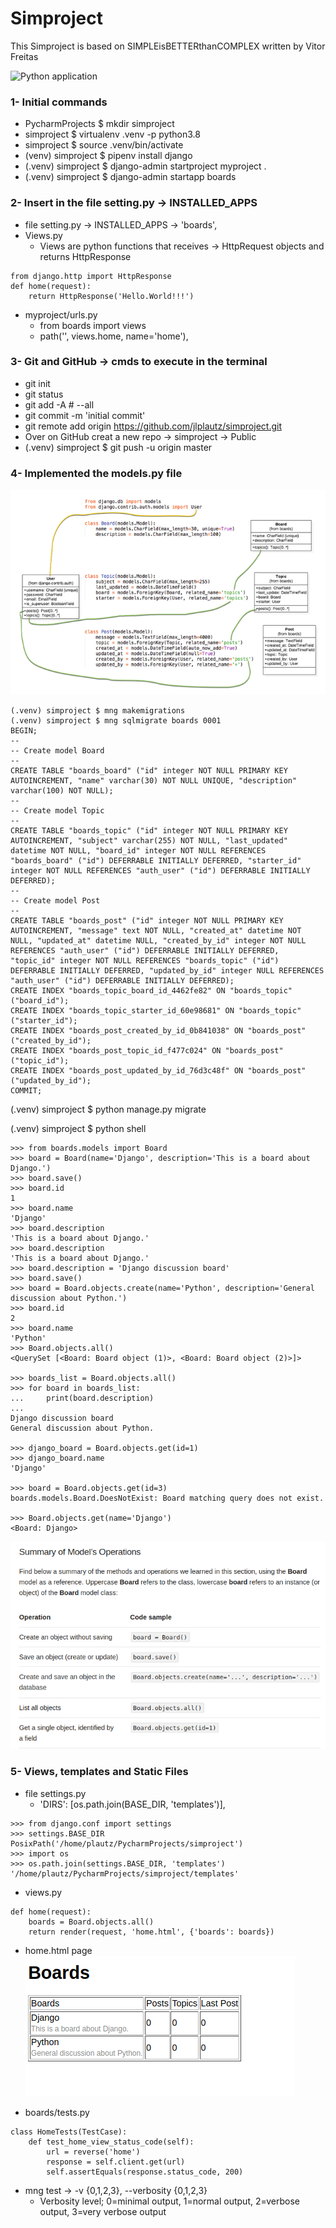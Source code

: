 # Simproject

This Simproject is based on SIMPLEisBETTERthanCOMPLEX
written by Vitor Freitas

![Python application](https://github.com/jlplautz/simproject/workflows/Python%20application/badge.svg)


### 1- Initial commands
- PycharmProjects $ mkdir simproject
- simproject $ virtualenv .venv -p python3.8
- simproject $ source .venv/bin/activate
- (venv) simproject $ pipenv install django
- (.venv) simproject $ django-admin startproject myproject .
- (.venv) simproject $ django-admin startapp boards
    
### 2- Insert in the file setting.py -> INSTALLED_APPS
- file setting.py -> INSTALLED_APPS -> 'boards',
- Views.py 
  - Views are python functions that receives -> HttpRequest objects and returns HttpResponse
```
from django.http import HttpResponse
def home(request):
    return HttpResponse('Hello.World!!!')
```  
- myproject/urls.py
  - from boards import views
  - path('', views.home, name='home'),

### 3- Git and GitHub -> cmds to execute in the terminal
- git init
- git status
- git add -A   # --all
- git commit -m 'initial commit'
- git remote add origin https://github.com/jlplautz/simproject.git
- Over on GitHub creat a new repo -> simproject -> Public
- (.venv) simproject $ git push -u origin master


### 4- Implemented the models.py file
![](static/images/Diagram_class.png)
```
(.venv) simproject $ mng makemigrations
(.venv) simproject $ mng sqlmigrate boards 0001
BEGIN;
--
-- Create model Board
--
CREATE TABLE "boards_board" ("id" integer NOT NULL PRIMARY KEY AUTOINCREMENT, "name" varchar(30) NOT NULL UNIQUE, "description" varchar(100) NOT NULL);
--
-- Create model Topic
--
CREATE TABLE "boards_topic" ("id" integer NOT NULL PRIMARY KEY AUTOINCREMENT, "subject" varchar(255) NOT NULL, "last_updated" datetime NOT NULL, "board_id" integer NOT NULL REFERENCES "boards_board" ("id") DEFERRABLE INITIALLY DEFERRED, "starter_id" integer NOT NULL REFERENCES "auth_user" ("id") DEFERRABLE INITIALLY DEFERRED);
--
-- Create model Post
--
CREATE TABLE "boards_post" ("id" integer NOT NULL PRIMARY KEY AUTOINCREMENT, "message" text NOT NULL, "created_at" datetime NOT NULL, "updated_at" datetime NULL, "created_by_id" integer NOT NULL REFERENCES "auth_user" ("id") DEFERRABLE INITIALLY DEFERRED, "topic_id" integer NOT NULL REFERENCES "boards_topic" ("id") DEFERRABLE INITIALLY DEFERRED, "updated_by_id" integer NULL REFERENCES "auth_user" ("id") DEFERRABLE INITIALLY DEFERRED);
CREATE INDEX "boards_topic_board_id_4462fe82" ON "boards_topic" ("board_id");
CREATE INDEX "boards_topic_starter_id_60e98681" ON "boards_topic" ("starter_id");
CREATE INDEX "boards_post_created_by_id_0b841038" ON "boards_post" ("created_by_id");
CREATE INDEX "boards_post_topic_id_f477c024" ON "boards_post" ("topic_id");
CREATE INDEX "boards_post_updated_by_id_76d3c48f" ON "boards_post" ("updated_by_id");
COMMIT;
```

(.venv) simproject $ python manage.py migrate

(.venv) simproject $ python shell

```
>>> from boards.models import Board
>>> board = Board(name='Django', description='This is a board about Django.')
>>> board.save()
>>> board.id
1
>>> board.name
'Django'
>>> board.description
'This is a board about Django.'
>>> board.description
'This is a board about Django.'
>>> board.description = 'Django discussion board'
>>> board.save()
>>> board = Board.objects.create(name='Python', description='General discussion about Python.')
>>> board.id
2
>>> board.name 
'Python'
>>> Board.objects.all()
<QuerySet [<Board: Board object (1)>, <Board: Board object (2)>]>

>>> boards_list = Board.objects.all()
>>> for board in boards_list:
...     print(board.description)
... 
Django discussion board
General discussion about Python.

>>> django_board = Board.objects.get(id=1)
>>> django_board.name
'Django'

>>> board = Board.objects.get(id=3)
boards.models.Board.DoesNotExist: Board matching query does not exist.

>>> Board.objects.get(name='Django')
<Board: Django>
```
![](static/images/Model_Operations.png)


### 5- Views, templates and Static Files
   - file settings.py
      - 'DIRS': [os.path.join(BASE_DIR, 'templates')],
```
>>> from django.conf import settings
>>> settings.BASE_DIR
PosixPath('/home/plautz/PycharmProjects/simproject')
>>> import os
>>> os.path.join(settings.BASE_DIR, 'templates')
'/home/plautz/PycharmProjects/simproject/templates'
```  
  - views.py
```
def home(request):
    boards = Board.objects.all()
    return render(request, 'home.html', {'boards': boards})
```

  - home.html page
![](static/images/home_page.png)
    
  - boards/tests.py
```
class HomeTests(TestCase):
    def test_home_view_status_code(self):
        url = reverse('home')
        response = self.client.get(url)
        self.assertEquals(response.status_code, 200)
```
  - mng test -> -v {0,1,2,3}, --verbosity {0,1,2,3}
     - Verbosity level; 0=minimal output, 1=normal output, 2=verbose output, 3=very verbose output
